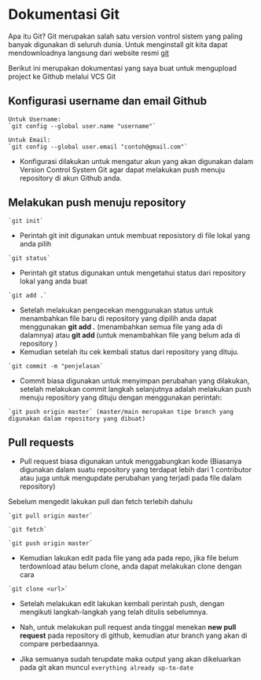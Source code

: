 # Dokumentasi Git

Apa itu Git? Git merupakan salah satu version vontrol sistem yang paling banyak digunakan di seluruh dunia. Untuk menginstall git kita dapat mendownloadnya langsung dari website resmi [git](https://git-scm.com/download/win)

Berikut ini merupakan dokumentasi yang saya buat untuk mengupload project ke Github melalui VCS Git

## Konfigurasi username dan email Github
```
Untuk Username:
`git config --global user.name "username"`

Untuk Email:
`git config --global user.email "contoh@gmail.com"`
```
- Konfigurasi dilakukan untuk mengatur akun yang akan digunakan dalam Version Control System Git agar dapat melakukan push menuju repository di akun Github anda.

## Melakukan push menuju repository
```
`git init`
```
- Perintah git init digunakan untuk membuat reposistory di file lokal yang anda pilih
```
`git status`
```
- Perintah git status digunakan untuk mengetahui status dari repository lokal yang anda buat
```
`git add .`
```
- Setelah melakukan pengecekan menggunakan status untuk menambahkan file baru di repository yang dipilih anda dapat menggunakan **git add .** (menambahkan semua file yang ada di dalamnya) atau **git add <file>** (untuk menambahkan file yang belum ada di repository ) 
- Kemudian setelah itu cek kembali status dari repository yang dituju.
```
`git commit -m "penjelasan`
```
- Commit biasa digunakan untuk menyimpan perubahan yang dilakukan, setelah melakukan commit langkah selanjutnya adalah melakukan push menuju repository yang dituju dengan menggunakan perintah:
```
`git push origin master` (master/main merupakan tipe branch yang digunakan dalam repository yang dibuat)
```

## Pull requests
- Pull request biasa digunakan untuk menggabungkan kode (Biasanya digunakan dalam suatu repository yang terdapat lebih dari 1 contributor atau juga untuk mengupdate perubahan yang terjadi pada file dalam repository)

Sebelum mengedit lakukan pull dan fetch terlebih dahulu
```
`git pull origin master`

`git fetch`

`git push origin master`
```
- Kemudian lakukan edit pada file yang ada pada repo, jika file belum terdownload atau belum clone, anda dapat melakukan clone dengan cara
```
`git clone <url>`
```

- Setelah melakukan edit lakukan kembali perintah push, dengan mengikuti langkah-langkah yang telah ditulis sebelumnya.

- Nah, untuk melakukan pull request anda tinggal menekan **new pull request** pada repository di github, kemudian atur branch yang akan di compare perbedaannya.

- Jika semuanya sudah terupdate maka output yang akan dikeluarkan pada git akan muncul `everything already up-to-date`
